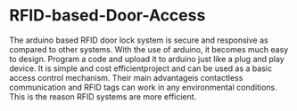 # RFID-based-Door-Access
The arduino based RFID door lock system is secure and responsive as compared to other systems. With the use of arduino, it becomes much easy to design. Program a code and upload it to arduino just like a plug and play device. It is simple and cost efficientproject and can be used as a basic access control mechanism. Their main advantageis contactless communication and RFID tags can work in any environmental conditions. This is the reason RFID systems are more efficient.
